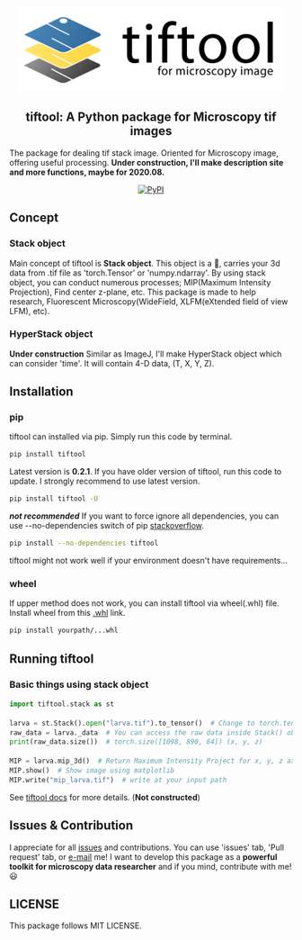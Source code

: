 <div align="center"><img src="images/bannertiftoo.png" height="150px"/></div>

<h2 align="center">tiftool: A Python package for Microscopy tif images</h2>

The package for dealing tif stack image. Oriented for Microscopy image, offering useful processing. **Under construction, I'll make description site and more functions, maybe for 2020.08.**

<div align="center">
    <a href="https://pypi.org/project/tiftool/">
        <img alt="PyPI" src="https://img.shields.io/pypi/v/tiftool?color=blue">
    </a>
</div>

## Concept

### Stack object

Main concept of tiftool is **Stack object**. This object is a :rocket:, carries your 3d data from .tif file as 'torch.Tensor' or 'numpy.ndarray'. By using stack object, you can conduct numerous processes; MIP(Maximum Intensity Projection), Find center z-plane, etc. This package is made to help research, Fluorescent Microscopy(WideField, XLFM(eXtended field of view LFM), etc).

### HyperStack object

**Under construction** Similar as ImageJ, I'll make HyperStack object which can consider 'time'. It will contain 4-D data, (T, X, Y, Z).

## Installation

### pip

tiftool can installed via pip. Simply run this code by terminal.
```bash
pip install tiftool
```
Latest version is **0.2.1**. If you have older version of tiftool, run this code to update. I strongly recommend to use latest version.
```bash
pip install tiftool -U
```
***not recommended*** If you want to force ignore all dependencies, you can use --no-dependencies switch of pip [stackoverflow](https://stackoverflow.com/questions/12759761/python-pip-force-install-ignoring-dependencies).
```bash
pip install --no-dependencies tiftool
```
tiftool might not work well if your environment doesn't have requirements...

### wheel

If upper method does not work, you can install tiftool via wheel(.whl) file. Install wheel from this [.whl](https://files.pythonhosted.org/packages/c9/6d/d8650651863d369bdf1e66b6d77b3ba8974ae30e93638d7c2457f7563f7c/tiftool-0.2.1-py3-none-any.whl) link.
```bash
pip install yourpath/...whl
```

## Running tiftool

### Basic things using stack object

```python
import tiftool.stack as st

larva = st.Stack().open("larva.tif").to_tensor()  # Change to torch.tensor, default data is numpy array.
raw_data = larva._data  # You can access the raw data inside Stack() object.
print(raw_data.size())  # torch.size([1098, 890, 64]) (x, y, z)

MIP = larva.mip_3d()  # Return Maximum Intensity Project for x, y, z axis
MIP.show()  # Show image using matplotlib
MIP.write("mip_larva.tif")  # write at your input path
```
See [tiftool docs](https://stevejayh.github.io/tiftool/) for more details.  (**Not constructed**)

## Issues & Contribution

I appreciate for all [issues](https://github.com/SteveJayH/tiftool/issues) and contributions. You can use 'issues' tab, 'Pull request' tab, or [e-mail](mailto:jay0118@yonsei.ac.kr) me! I want to develop this package as a **powerful toolkit for microscopy data researcher** and if you mind, contribute with me! :smiley:

## LICENSE

This package follows MIT LICENSE.
